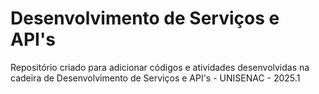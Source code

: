 # Desenvolvimento de Serviços e API's

Repositório criado para adicionar códigos e atividades desenvolvidas na cadeira de Desenvolvimento de Serviços e API's - UNISENAC - 2025.1
